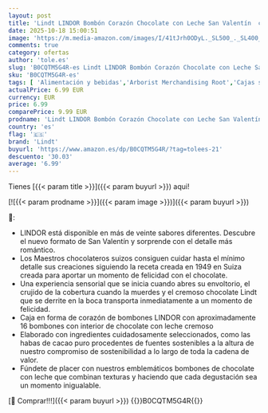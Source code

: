 ```yaml
---
layout: post
title: 'Lindt LINDOR Bombón Corazón Chocolate con Leche San Valentín  caja con aprox 16 bombones con forma de corazón para regalar  chocolate cremoso  bombones para regalar  16 bombones  200g'
date: 2025-10-18 15:00:51
image: 'https://m.media-amazon.com/images/I/41tJrh0ODyL._SL500_._SL400_.jpg'
comments: true
category: ofertas
author: 'tole.es'
slug: 'B0CQTM5G4R-es Lindt LINDOR Bombón Corazón Chocolate con Leche San...'
sku: 'B0CQTM5G4R-es'
tags: [ 'Alimentación y bebidas','Arborist Merchandising Root','Cajas surtidas de dulces de chocolate','Dulces de chocolate','NESTLE_DESPENSA_WEEK','Self Service','Snacks y dulces','Special Features Stores','bombones','dd53b5bc-bcd1-4c9b-ab43-793ed912ccdd_0','dd53b5bc-bcd1-4c9b-ab43-793ed912ccdd_3501','lindt','🇪🇸', ]
actualPrice: 6.99 EUR
currency: EUR
price: 6.99
comparePrice: 9.99 EUR
prodname: 'Lindt LINDOR Bombón Corazón Chocolate con Leche San Valentín  caja con aprox 16 bombones con forma de corazón para regalar  chocolate cremoso  bombones para regalar  16 bombones  200g'
country: 'es'
flag: '🇪🇸'
brand: 'Lindt'
buyurl: 'https://www.amazon.es/dp/B0CQTM5G4R/?tag=tolees-21'
descuento: '30.03'
average: '6.99'
---
```


Tienes [{{< param title >}}]({{< param buyurl >}}) aqui!

[![{{< param prodname >}}]({{< param image >}})]({{< param buyurl >}})

🔎:

- LINDOR está disponible en más de veinte sabores diferentes. Descubre el nuevo formato de San Valentín y sorprende con el detalle más romántico.
- Los Maestros chocolateros suizos consiguen cuidar hasta el mínimo detalle sus creaciones siguiendo la receta creada en 1949 en Suiza creada para aportar un momento de felicidad con el chocolate.
- Una experiencia sensorial que se inicia cuando abres su envoltorio, el crujido de la cobertura cuando la muerdes y el cremoso chocolate Lindt que se derrite en la boca transporta inmediatamente a un momento de felicidad.
- Caja en forma de corazón de bombones LINDOR con aproximadamente 16 bombones con interior de chocolate con leche cremoso
- Elaborado con ingredientes cuidadosamente seleccionados, como las habas de cacao puro procedentes de fuentes sostenibles a la altura de nuestro compromiso de sostenibilidad a lo largo de toda la cadena de valor.
- Fúndete de placer con nuestros emblemáticos bombones de chocolate con leche que combinan texturas y haciendo que cada degustación sea un momento inigualable.

[🛒 Comprar!!!]({{< param buyurl >}})
{{<world>}}B0CQTM5G4R{{</world>}}
